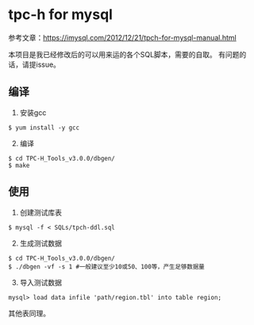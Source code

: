 # tpc-h for mysql

参考文章：https://imysql.com/2012/12/21/tpch-for-mysql-manual.html

本项目是我已经修改后的可以用来运的各个SQL脚本，需要的自取。
有问题的话，请提issue。

## 编译
1. 安装gcc
```
$ yum install -y gcc
```

2. 编译
```
$ cd TPC-H_Tools_v3.0.0/dbgen/
$ make
```
## 使用
1. 创建测试库表
```
$ mysql -f < SQLs/tpch-ddl.sql
```

2. 生成测试数据
```
$ cd TPC-H_Tools_v3.0.0/dbgen/
$ ./dbgen -vf -s 1 #一般建议至少10或50、100等，产生足够数据量
```

3. 导入测试数据
```
mysql> load data infile 'path/region.tbl' into table region;
```
其他表同理。
